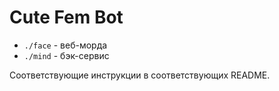 # Cute Fem Bot

- `./face` - веб-морда
- `./mind` - бэк-сервис

Соответствующие инструкции в соответствующих README.
